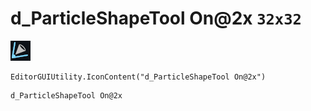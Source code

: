 # d_ParticleShapeTool On@2x `32x32`
<img src="/img/d_ParticleShapeTool%20On@2x.png" width=32 height=32>

``` CSharp
EditorGUIUtility.IconContent("d_ParticleShapeTool On@2x")
```
```
d_ParticleShapeTool On@2x
```
